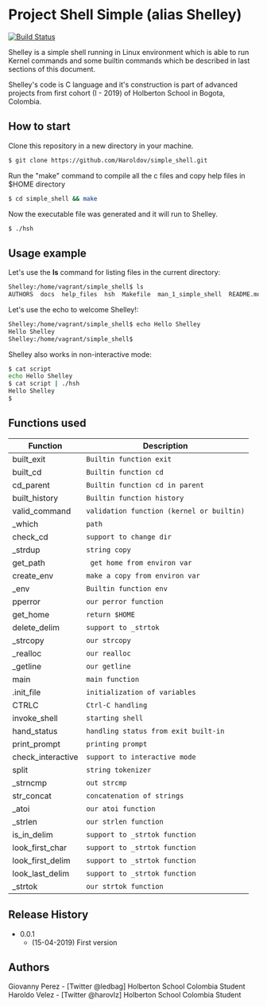 # Project Shell Simple (alias Shelley)

[![Build Status](https://travis-ci.org/joemccann/dillinger.svg?branch=master)](https://travis-ci.org/joemccann/dillinger)

Shelley is a simple shell running in Linux environment which is able to run Kernel commands and some builtin commands 
which be described in last sections of this document.

Shelley's code is C language and it's construction is part of advanced projects from first cohort (I - 2019) of Holberton School in Bogota, Colombia.

## How to start

Clone this repository in a new directory in your machine. 

```sh
$ git clone https://github.com/Haroldov/simple_shell.git
```

Run the "make" command to compile all the c files and copy help files in $HOME directory

```sh
$ cd simple_shell && make
```

Now the executable file <hsh> was generated and it will run to Shelley.
   
```sh
$ ./hsh
```

## Usage example

Let's use the <b>ls</b> command for listing files in the current directory:

```sh
Shelley:/home/vagrant/simple_shell$ ls
AUTHORS  docs  help_files  hsh	Makefile  man_1_simple_shell  README.md  source
```

Let's use the echo to welcome Shelley!:

```sh
Shelley:/home/vagrant/simple_shell$ echo Hello Shelley
Hello Shelley
Shelley:/home/vagrant/simple_shell$ 
```

Shelley also works in non-interactive mode:

```sh
$ cat script
echo Hello Shelley
$ cat script | ./hsh
Hello Shelley
$
```


## Functions used

| Function | Description |
| ------ | ------ |
| built_exit | `Builtin function exit` |
| built_cd | `Builtin function cd` |
| cd_parent | `Builtin function cd in parent` |
| built_history | `Builtin function history `  |
| valid_command | `validation function (kernel or builtin)` |
| \_which | `path` |
| check_cd | `support to change dir` |
| \_strdup | `string copy` |
| get_path | ` get home from environ var`  |
| create_env | `make a copy from environ var` |
| \_env | `Builtin function env` |
| pperror | `our perror function` |
| get_home | `return $HOME` |
| delete_delim | `support to _strtok`  |
| \_strcopy | `our strcopy` |
| \_realloc | `our realloc` |
| \_getline | `our getline` |
| main | `main function` |
| .init_file | `initialization of variables`  |
| CTRLC | `Ctrl-C handling` |
| invoke_shell | `starting shell` |
| hand_status | `handling status from exit built-in` |
| print_prompt | `printing prompt ` |
| check_interactive | `support to interactive mode` |
| split | `string tokenizer`  |
| \_strncmp | `out strcmp` |
| str_concat | `concatenation of strings` |
| \_atoi | `our atoi function` |
| \_strlen | `our strlen function` |
| is_in_delim | `support to _strtok function` |
| look_first_char | `support to _strtok function`  |
| look_first_delim | `support to _strtok function` |
| look_last_delim | `support to _strtok function` |
| \_strtok | `our strtok function` |

## Release History

* 0.0.1
    * (15-04-2019) First version

## Authors

Giovanny Perez - [Twitter @ledbag] Holberton School Colombia Student
Haroldo Velez - [Twitter @harovlz] Holberton School Colombia Student
